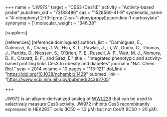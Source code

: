 +++
name = "JW972"
target = "CES3 (Ces1d)"
activity = "Activity-based probe"
pubchem_cid = "72183486"
cas = "1528560-41-9"
systematic_name = "4-nitrophenyl 2-(3-(prop-2-yn-1-yloxy)propyl)piperidine-1-carboxylate"
synonyms = []
molecular_weight = "346.38"

[suppliers]

[references]
    [reference.dominguez]
        authors_list = "Dominguez, E., Galmozzi, A., Chang, J. W., Hsu, K. L., Pawlak, J., Li, W., Godio, C., Thomas, J., Partida, D., Niessen, S., O'Brien, P. E., Russell, A. P., Watt, M. J., Nomura, D. K., Cravatt, B. F., and Saez, E."
        title = "Integrated phenotypic and activity-based profiling links Ces3 to obesity and diabetes"
        journal = "Nat. Chem. Biol."
        year = 2014
        volume = 10
        pages = "113-121"
        doi_link = "https://doi.org/10.1038/nchembio.1429"
        pubmed_link = "https://www.ncbi.nlm.nih.gov/pubmed/24362705"

+++

JW972 is an alkyne-derivatized analog of <a href="#wwl229" class="js-scroll-trigger">WWL229</a> that can be used to selectively measure Ces3 activity. JW972 inhibits Ces3 recombinantly expressed in HEK293T cells (IC50 ~ 1.3 μM) but	not Ces1f (IC50 &gt; 20 μM).
